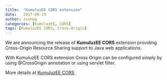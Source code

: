 ```yaml
---
title:  "KumuluzEE CORS extension"
date:   2017-09-19
author: zvoneg
categories: [KumuluzEE, CORS]
tags: [KumuluzEE CORS, Cross-Origin]
---
```


We are announcing the release of **KumuluzEE CORS** extension providing Cross-Origin Resource Sharing support to Java web applications.

<!--more-->

With KumuluzEE CORS extension Cross Origin can be configured simply by using @CrossOrigin annotation or using servlet filter.

More details at [KumuluzEE CORS](https://github.com/kumuluz/kumuluzee-cors/blob/master/README.md).

